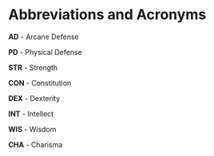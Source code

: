 # Abbreviations and Acronyms

**AD** - Arcane Defense

**PD** - Physical Defense

**STR** - Strength

**CON** - Constitution

**DEX** - Dexterity

**INT** - Intellect

**WIS** - Wisdom

**CHA** - Charisma

